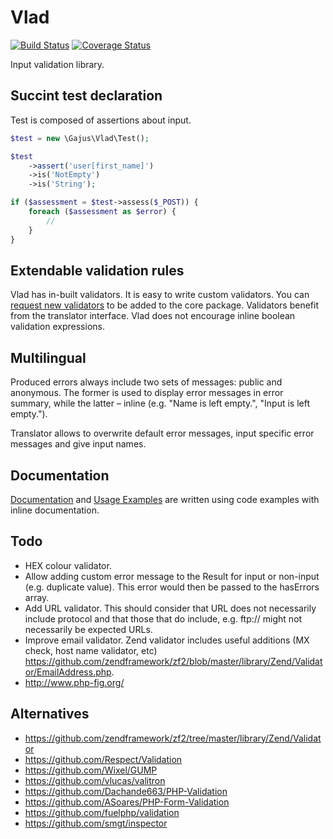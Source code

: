# Vlad

[![Build Status](https://travis-ci.org/gajus/vlad.png?branch=master)](https://travis-ci.org/gajus/vlad)
[![Coverage Status](https://coveralls.io/repos/gajus/vlad/badge.png)](https://coveralls.io/r/gajus/vlad)

Input validation library.

## Succint test declaration

Test is composed of assertions about input.

```php
$test = new \Gajus\Vlad\Test();

$test
    ->assert('user[first_name]')
    ->is('NotEmpty')
    ->is('String');

if ($assessment = $test->assess($_POST)) {
    foreach ($assessment as $error) {
        // 
    }
}
```

## Extendable validation rules

Vlad has in-built validators. It is easy to write custom validators. You can [request new validators](https://github.com/gajus/vlad/issues) to be added to the core package. Validators benefit from the translator interface. Vlad does not encourage inline boolean validation expressions.

## Multilingual

Produced errors always include two sets of messages: public and anonymous. The former is used to display error messages in error summary, while the latter – inline (e.g. "Name is left empty.", "Input is left empty.").

Translator allows to overwrite default error messages, input specific error messages and give input names.

## Documentation

[Documentation](http://anuary.com/vlad/) and [Usage Examples](http://anuary.com/vlad/) are written using code examples with inline documentation.

## Todo

* HEX colour validator.
* Allow adding custom error message to the Result for input or non-input (e.g. duplicate value). This error would then be passed to the hasErrors array.
* Add URL validator. This should consider that URL does not necessarily include protocol and that those that do include, e.g. ftp:// might not necessarily be expected URLs.
* Improve email validator. Zend validator includes useful additions (MX check, host name validator, etc) https://github.com/zendframework/zf2/blob/master/library/Zend/Validator/EmailAddress.php.
* http://www.php-fig.org/

## Alternatives

* https://github.com/zendframework/zf2/tree/master/library/Zend/Validator
* https://github.com/Respect/Validation
* https://github.com/Wixel/GUMP
* https://github.com/vlucas/valitron
* https://github.com/Dachande663/PHP-Validation
* https://github.com/ASoares/PHP-Form-Validation
* https://github.com/fuelphp/validation
* https://github.com/smgt/inspector